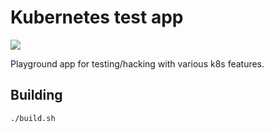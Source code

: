 Kubernetes test app
===================

<p>
    <a href="https://goreportcard.com/report/github.com/golang/dep">
        <img src="https://goreportcard.com/badge/github.com/golang/dep" />
    </a>
</p>

Playground app for testing/hacking with various k8s features.

Building
--------

```
./build.sh
```
